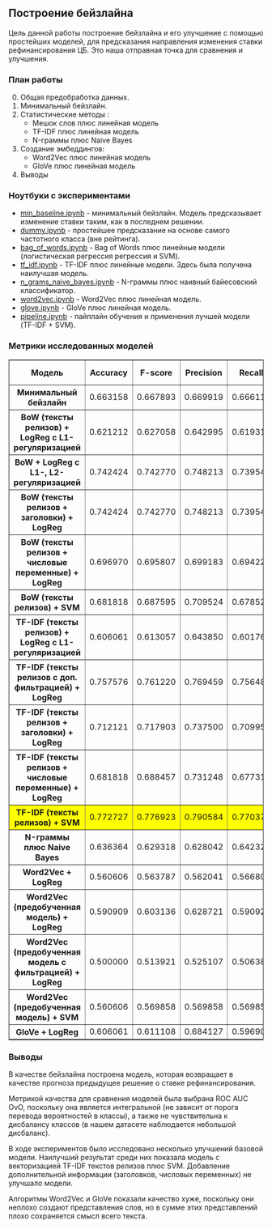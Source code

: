 ## Построение бейзлайна

Цель данной работы построение бейзлайна и его улучшение с помощью простейших моделей, для предсказания направления изменения ставки рефинансирования ЦБ. Это наша отправная точка для сравнения и улучшения.

### План работы

0. Общая предобработка данных.
1. Минимальный бейзлайн.
2. Статистические методы :
    - Мешок слов плюс линейная модель
    - TF-IDF плюс линейная модель
    - N-граммы плюс Naive Bayes
3. Создание эмбеддингов:
    - Word2Vec плюс линейная модель
    - GloVe плюс линейная модель
4. Выводы

### Ноутбуки с экспериментами

- [min_baseline.ipynb](ml/min_baseline.ipynb) - минимальный бейзлайн. Модель предсказывает изменение ставки таким, как в последнем решении.
- [dummy.ipynb](ml/dummy.ipynb) - простейшее предсказание на основе самого частотного класса (вне рейтинга).
- [bag_of_words.ipynb](ml/bag_of_words.ipynb) - Bag of Words плюс линейные модели (логистическая регрессия регрессия и SVM).
- [tf_idf.ipynb](ml/tf_idf.ipynb) - TF-IDF плюс линейные модели. Здесь была получена наилучшая модель.
- [n_grams_naive_bayes.ipynb](ml/n_grams_naive_bayes.ipynb) - N-граммы плюс наивный байесовский классификатор.
- [word2vec.ipynb](ml/word2vec.ipynb) - Word2Vec плюс линейная модель.
- [glove.ipynb](ml/glove.ipynb) - GloVe плюс линейная модель.
- [pipeline.ipynb](ml/pipeline.ipynb) - пайплайн обучения и применения лучшей модели (TF-IDF + SVM).

### Метрики исследованных моделей

<table border="1" class="dataframe">
  <thead>
    <tr>
      <th>Модель</th>
      <th>Accuracy</th>
      <th>F-score</th>
      <th>Precision</th>
      <th>Recall</th>
      <th>ROC AUC OvR</th>
      <th>ROC AUC OvO</th>
    </tr>
  </thead>
  <tbody>
    <tr>
      <th>Минимальный бейзлайн</th>
      <td>0.663158</td>
      <td>0.667893</td>
      <td>0.669919</td>
      <td>0.666111</td>
      <td>0.745010</td>
      <td>0.749583</td>
    </tr>
    <tr>
      <th>BoW (тексты релизов) + LogReg с L1-регуляризацией</th>
      <td>0.621212</td>
      <td>0.627058</td>
      <td>0.642995</td>
      <td>0.619311</td>
      <td>0.766783</td>
      <td>0.770722</td>
    </tr>
    <tr>
      <th>BoW + LogReg с L1-, L2-регуляризацией</th>
      <td>0.742424</td>
      <td>0.742770</td>
      <td>0.748213</td>
      <td>0.739544</td>
      <td>0.871739</td>
      <td>0.873204</td>
    </tr>
    <tr>
      <th>BoW (тексты релизов + заголовки) + LogReg</th>
      <td>0.742424</td>
      <td>0.742770</td>
      <td>0.748213</td>
      <td>0.739544</td>
      <td>0.869994</td>
      <td>0.871488</td>
    </tr>
    <tr>
      <th>BoW (тексты релизов + числовые переменные) + LogReg</th>
      <td>0.696970</td>
      <td>0.695807</td>
      <td>0.699183</td>
      <td>0.694222</td>
      <td>0.861922</td>
      <td>0.863797</td>
    </tr>
    <tr>
      <th>BoW (тексты релизов) + SVM</th>
      <td>0.681818</td>
      <td>0.687595</td>
      <td>0.709524</td>
      <td>0.678521</td>
      <td>0.835474</td>
      <td>0.837417</td>
    </tr>
    <tr>
      <th>TF-IDF (тексты релизов) + LogReg с L1-регуляризацией</th>
      <td>0.606061</td>
      <td>0.613057</td>
      <td>0.643850</td>
      <td>0.601767</td>
      <td>0.784182</td>
      <td>0.787614</td>
    </tr>
    <tr>
      <th>TF-IDF (тексты релизов c доп. фильтрацией) + LogReg</th>
      <td>0.757576</td>
      <td>0.761220</td>
      <td>0.769459</td>
      <td>0.756484</td>
      <td>0.901642</td>
      <td>0.903270</td>
    </tr>
    <tr>
      <th>TF-IDF (тексты релизов + заголовки) + LogReg</th>
      <td>0.712121</td>
      <td>0.717903</td>
      <td>0.737500</td>
      <td>0.709954</td>
      <td>0.878747</td>
      <td>0.881341</td>
    </tr>
    <tr>
      <th>TF-IDF (тексты релизов + числовые переменные) + LogReg</th>
      <td>0.681818</td>
      <td>0.688457</td>
      <td>0.731248</td>
      <td>0.677314</td>
      <td>0.835872</td>
      <td>0.837195</td>
    </tr>
    <tr style="background-color: yellow;">
      <th>TF-IDF (тексты релизов) + SVM</th>
      <td>0.772727</td>
      <td>0.776923</td>
      <td>0.790584</td>
      <td>0.770372</td>
      <td>0.926754</td>
      <td>0.927695</td>
    </tr>
    <tr>
      <th>N-граммы плюс Naive Bayes</th>
      <td>0.636364</td>
      <td>0.629318</td>
      <td>0.628042</td>
      <td>0.642321</td>
      <td>0.772995</td>
      <td>0.777142</td>
    </tr>
    <tr>
      <th>Word2Vec + LogReg</th>
      <td>0.560606</td>
      <td>0.563787</td>
      <td>0.562041</td>
      <td>0.566807</td>
      <td>0.727310</td>
      <td>0.732520</td>
    </tr>
    <tr>
      <th>Word2Vec (предобученная модель) + LogReg</th>
      <td>0.590909</td>
      <td>0.603136</td>
      <td>0.628721</td>
      <td>0.590929</td>
      <td>0.760629</td>
      <td>0.765176</td>
    </tr>
    <tr>
      <th>Word2Vec (предобученная модель с фильтрацией) + LogReg</th>
      <td>0.500000</td>
      <td>0.513921</td>
      <td>0.525107</td>
      <td>0.506388</td>
      <td>0.693653</td>
      <td>0.697273</td>
    </tr>
    <tr>
      <th>Word2Vec (предобученная модель) + SVM</th>
      <td>0.560606</td>
      <td>0.569858</td>
      <td>0.569858</td>
      <td>0.569858</td>
      <td>0.743541</td>
      <td>0.749317</td>
    </tr>
    <tr>
      <th>GloVe + LogReg</th>
      <td>0.606061</td>
      <td>0.611108</td>
      <td>0.684127</td>
      <td>0.596904</td>
      <td>0.763597</td>
      <td>0.768338</td>
    </tr>
  </tbody>
</table>

### Выводы

В качестве бейзлайна построена модель, которая возвращает в качестве прогноза предыдущее решение о ставке рефинансирования.

Метрикой качества для сравнения моделей была выбрана ROC AUC OvO, поскольку она является интегральной (не зависит от порога перевода вероятностей в классы), а также не чувствительна к дисбалансу классов (в нашем датасете наблюдается небольшой дисбаланс).

В ходе экспериментов было исследовано несколько улучшений базовой модели. Наилучший результат среди них показала модель с векторизацией TF-IDF текстов релизов плюc SVM. Добавление дополнительной информации (заголовков, числовых переменных) не улучшало модели.

Алгоритмы Word2Vec и GloVe показали качество хуже, поскольку они неплохо создают представления слов, но в сумме этих представлений плохо сохраняется смысл всего текста.

